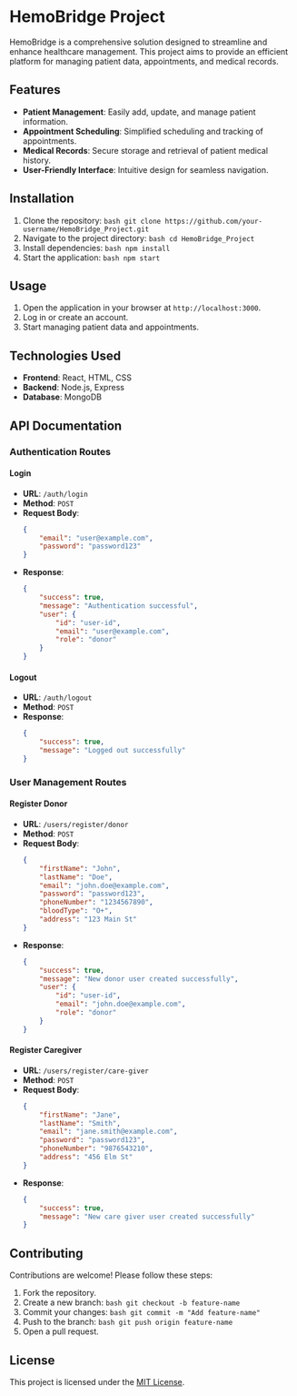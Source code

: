 # HemoBridge Project

HemoBridge is a comprehensive solution designed to streamline and enhance healthcare management. This project aims to provide an efficient platform for managing patient data, appointments, and medical records.

## Features

- **Patient Management**: Easily add, update, and manage patient information.
- **Appointment Scheduling**: Simplified scheduling and tracking of appointments.
- **Medical Records**: Secure storage and retrieval of patient medical history.
- **User-Friendly Interface**: Intuitive design for seamless navigation.

## Installation

1. Clone the repository:
        ```bash
        git clone https://github.com/your-username/HemoBridge_Project.git
        ```
2. Navigate to the project directory:
        ```bash
        cd HemoBridge_Project
        ```
3. Install dependencies:
        ```bash
        npm install
        ```
4. Start the application:
        ```bash
        npm start
        ```

## Usage

1. Open the application in your browser at `http://localhost:3000`.
2. Log in or create an account.
3. Start managing patient data and appointments.

## Technologies Used

- **Frontend**: React, HTML, CSS
- **Backend**: Node.js, Express
- **Database**: MongoDB

## API Documentation

### Authentication Routes

#### Login
- **URL**: `/auth/login`
- **Method**: `POST`
- **Request Body**:
    ```json
    {
        "email": "user@example.com",
        "password": "password123"
    }
    ```
- **Response**:
    ```json
    {
        "success": true,
        "message": "Authentication successful",
        "user": {
            "id": "user-id",
            "email": "user@example.com",
            "role": "donor"
        }
    }
    ```

#### Logout
- **URL**: `/auth/logout`
- **Method**: `POST`
- **Response**:
    ```json
    {
        "success": true,
        "message": "Logged out successfully"
    }
    ```

### User Management Routes

#### Register Donor
- **URL**: `/users/register/donor`
- **Method**: `POST`
- **Request Body**:
    ```json
    {
        "firstName": "John",
        "lastName": "Doe",
        "email": "john.doe@example.com",
        "password": "password123",
        "phoneNumber": "1234567890",
        "bloodType": "O+",
        "address": "123 Main St"
    }
    ```
- **Response**:
    ```json
    {
        "success": true,
        "message": "New donor user created successfully",
        "user": {
            "id": "user-id",
            "email": "john.doe@example.com",
            "role": "donor"
        }
    }
    ```

#### Register Caregiver
- **URL**: `/users/register/care-giver`
- **Method**: `POST`
- **Request Body**:
    ```json
    {
        "firstName": "Jane",
        "lastName": "Smith",
        "email": "jane.smith@example.com",
        "password": "password123",
        "phoneNumber": "9876543210",
        "address": "456 Elm St"
    }
    ```
- **Response**:
    ```json
    {
        "success": true,
        "message": "New care giver user created successfully"
    }
    ```


## Contributing

Contributions are welcome! Please follow these steps:

1. Fork the repository.
2. Create a new branch:
        ```bash
        git checkout -b feature-name
        ```
3. Commit your changes:
        ```bash
        git commit -m "Add feature-name"
        ```
4. Push to the branch:
        ```bash
        git push origin feature-name
        ```
5. Open a pull request.

## License

This project is licensed under the [MIT License](LICENSE).